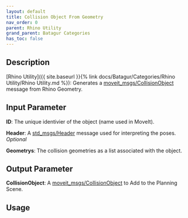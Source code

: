 ```yaml
---
layout: default
title: Collision Object From Geometry
nav_order: 0
parent: Rhino Utility
grand_parent: Batagur Categories
has_toc: false
---
```


## Description

[Rhino Utility]({{ site.baseurl }}{% link docs/Batagur/Categories/Rhino Utility/Rhino Utility.md %}): Generates a [moveit_msgs/CollisionObject](http://docs.ros.org/api/moveit_msgs/html/msg/CollisionObject.html) message from Rhino Geometry.

## Input Parameter

**ID**: The unique identivier of the object (name used in MoveIt).

**Header**: A [std_msgs/Header](docs.ros.org/api/std_msgs/html/msg/Header.html) message used for interpreting the poses. *Optional*

**Geometrys**: The collision geometries as a list associated with the object.

## Output Parameter

**CollisionObject**: A [moveit_msgs/CollisionObject](http://docs.ros.org/api/moveit_msgs/html/message) to Add to the Planning Scene.

## Usage
